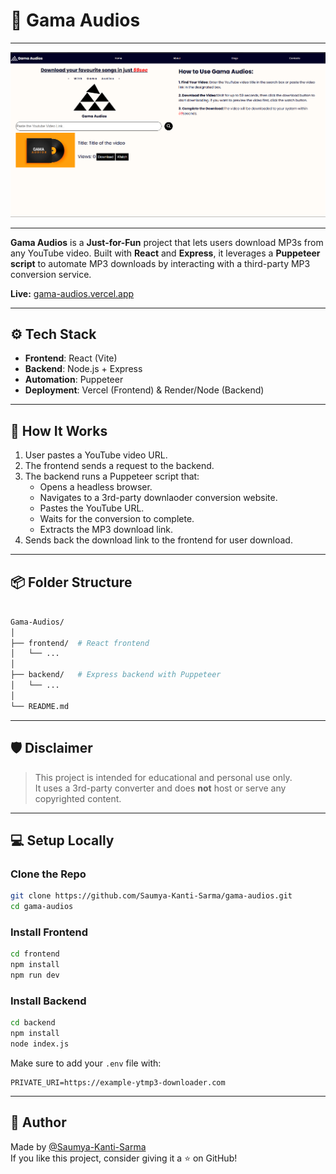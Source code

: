 # 🎵 Gama Audios
---

<img src="./assets/image.png" style="width:100%, max-width:1200px"/>

---

**Gama Audios** is a **Just-for-Fun** project that lets users download MP3s from any YouTube video. Built with **React** and **Express**, it leverages a **Puppeteer script** to automate MP3 downloads by interacting with a third-party MP3 conversion service.

 **Live:** [gama-audios.vercel.app](https://gama-audios.vercel.app)

---

## ⚙️ Tech Stack

- **Frontend**: React (Vite)
- **Backend**: Node.js + Express
- **Automation**: Puppeteer
- **Deployment**: Vercel (Frontend) & Render/Node (Backend)

---

## 🧠 How It Works

1. User pastes a YouTube video URL.
2. The frontend sends a request to the backend.
3. The backend runs a Puppeteer script that:
   - Opens a headless browser.
   - Navigates to a 3rd-party downlaoder conversion website.
   - Pastes the YouTube URL.
   - Waits for the conversion to complete.
   - Extracts the MP3 download link.
4. Sends back the download link to the frontend for user download.

---

## 📦 Folder Structure

```bash

Gama-Audios/
│
├── frontend/  # React frontend
│   └── ...
│
├── backend/   # Express backend with Puppeteer
│   └── ...
│
└── README.md

```


---

## 🛡️ Disclaimer

> This project is intended for educational and personal use only.  
> It uses a 3rd-party converter and does **not** host or serve any copyrighted content.  
---



## 💻 Setup Locally

### Clone the Repo
```bash
git clone https://github.com/Saumya-Kanti-Sarma/gama-audios.git
cd gama-audios
````

### Install Frontend

```bash
cd frontend
npm install
npm run dev
```

### Install Backend

```bash
cd backend
npm install
node index.js
```

Make sure to add your `.env` file with:

```env
PRIVATE_URI=https://example-ytmp3-downloader.com
```

---

## 🙌 Author

Made by [@Saumya-Kanti-Sarma](https://github.com/Saumya-Kanti-Sarma)  
If you like this project, consider giving it a ⭐️ on GitHub!
